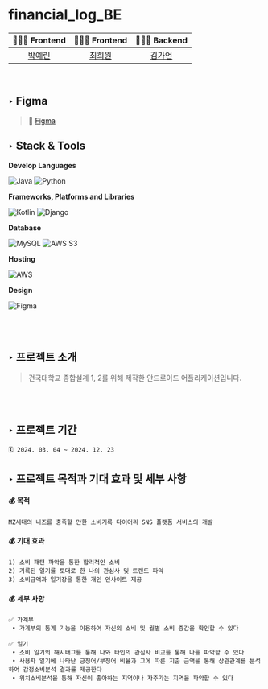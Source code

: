 # financial_log_BE

|            🧑🏻‍💻 Frontend             |             🧑🏻‍💻 Frontend             |               🧑🏻‍💻 Backend               |
| :--------------------------------: | :--------------------------------: | :------------------------------------: |
| [박예린](https://github.com/Park-yearin) | [최희원](https://github.com/heewon36) | [김가언](https://github.com/Gaeon) |

<br>

## ‣ Figma

> 🎨 [Figma](https://www.figma.com/design/FnE2oIHoqGTBSofkbXiUJW/%EC%86%8C%EB%B9%84%EA%B8%B0%EB%A1%9D) <br>

## ‣ Stack & Tools

**Develop Languages**

![Java](https://img.shields.io/badge/Java-ED8B00?style=for-the-badge&logo=openjdk&logoColor=white)
![Python](https://img.shields.io/badge/python-3670A0?style=for-the-badge&logo=python&logoColor=ffdd54)

**Frameworks, Platforms and Libraries**

![Kotlin](https://img.shields.io/badge/Kotlin-7F52FF?style=for-the-badge&logo=Kotlin&logoColor=white)
![Django](https://img.shields.io/badge/django-%23092E20.svg?style=for-the-badge&logo=django&logoColor=white)

**Database**

![MySQL](https://img.shields.io/badge/MySQL-4479A1?style=for-the-badge&logo=mysql&logoColor=white)
![AWS S3](https://img.shields.io/badge/AWS_S3-569A31?logo=amazons3&logoColor=fff&style=for-the-badge)

**Hosting**

![AWS](https://img.shields.io/badge/AWS-%23FF9900.svg?style=for-the-badge&logo=amazon-aws&logoColor=white)

**Design**

![Figma](https://img.shields.io/badge/figma-%23F24E1E.svg?style=for-the-badge&logo=figma&logoColor=white)

<br><br>

## ‣ 프로젝트 소개

> 건국대학교 종합설계 1, 2를 위해 제작한 안드로이드 어플리케이션입니다. <br>

<br><br>

## ‣ 프로젝트 기간

```
🗓️ 2024. 03. 04 ~ 2024. 12. 23
```

## ‣ 프로젝트 목적과 기대 효과 및 세부 사항

#### 💰 목적

```
MZ세대의 니즈를 충족할 만한 소비기록 다이어리 SNS 플랫폼 서비스의 개발
```

#### 💰 기대 효과

```
1) 소비 패턴 파악을 통한 합리적인 소비
2) 기록된 일기를 토대로 한 나의 관심사 및 트랜드 파악
3) 소비금액과 일기장을 통한 개인 인사이트 제공
```

#### 💰 세부 사항

```
✅ 가계부
 • 가계부의 통계 기능을 이용하여 자신의 소비 및 월별 소비 증감을 확인할 수 있다

✅ 일기
 • 소비 일기의 해시태그를 통해 나와 타인의 관심사 비교를 통해 나를 파악할 수 있다
 • 사용자 일기에 나타난 긍정어/부정어 비율과 그에 따른 지출 금액을 통해 상관관계를 분석하여 감정소비분석 결과를 제공한다
 • 위치소비분석을 통해 자신이 좋아하는 지역이나 자주가는 지역을 파악할 수 있다
